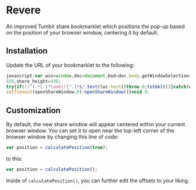 # Revere

An improved Tumblr share bookmarklet which positions the pop-up based on the position of your browser window, centering it by default.

## Installation

Update the URL of your bookmarklet to the following:

```javascript
javascript:var win=window,doc=document,bod=doc.body,getWindowSelection=win.getSelection,getDocumentSelection=doc.getSelection,document_selection=doc.selection,selection=getWindowSelection?getWindowSelection():getDocumentSelection?getDocumentSelection():document_selection?document_selection.createRange().text:0,share_url="http://www.tumblr.com/share",loc=doc.location,encode=encodeURIComponent,share_params="?v=3&u="+encode(loc.href)+"&t="+encode(doc.title)+"&s="+encode(selection),url=share_url+share_params,share_width=
450,share_height=430;
try{if(!/^(.*\.)?tumblr[^.]*$/.test(loc.host))throw 0;tstbklt()}catch(err){var calculatePosition=function(b){var a={x:0,y:0};a.x=win.screenLeft||win.screenX;a.y=win.screenTop||win.screenY;b?(a.x+=bod.clientWidth/2-share_width/2,a.y+=win.innerHeight/2-share_height/2):(a.x+=10,a.y+=110);return a},openShareWindow=function(){var b=calculatePosition(!0);win.open(url,"t","toolbar=0,resizable=0,status=1,width="+share_width+",height="+share_height+",left="+b.x+",top="+b.y)||(loc.href=url)};/Firefox/.test(navigator.userAgent)?
setTimeout(openShareWindow,0):openShareWindow()}void 0;
```

## Customization

By default, the new share window will appear centered within your current browser window.
You can set it to open near the top-left corner of the browser window by changing this line of code:

```javascript
var position = calculatePosition(true);
```

to this:

```javascript
var position = calculatePosition();
```

Inside of `calculatePosition()`, you can further edit the offsets to your liking.

